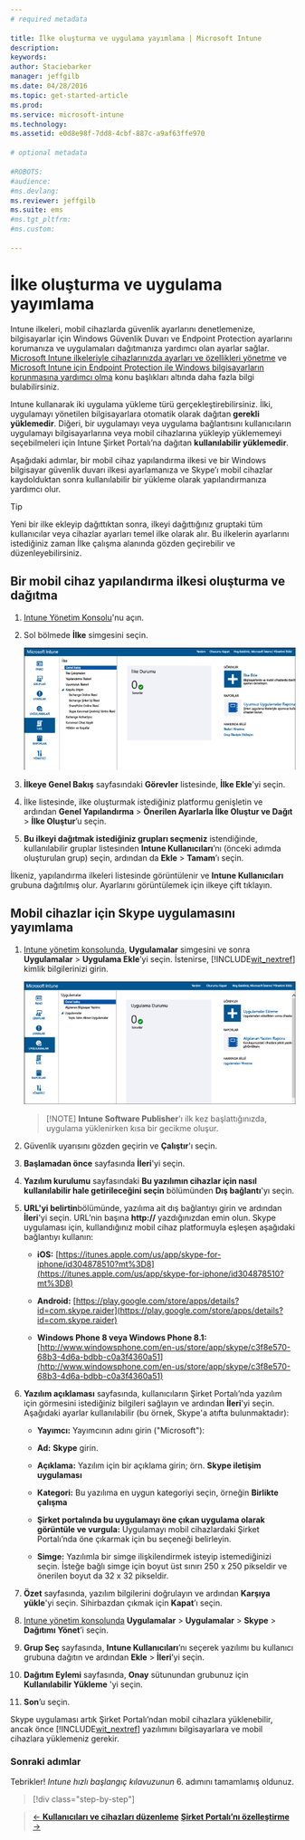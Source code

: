 ```yaml
---
# required metadata

title: İlke oluşturma ve uygulama yayımlama | Microsoft Intune
description:
keywords:
author: Staciebarker
manager: jeffgilb
ms.date: 04/28/2016
ms.topic: get-started-article
ms.prod:
ms.service: microsoft-intune
ms.technology:
ms.assetid: e0d8e98f-7dd8-4cbf-887c-a9af63ffe970

# optional metadata

#ROBOTS:
#audience:
#ms.devlang:
ms.reviewer: jeffgilb
ms.suite: ems
#ms.tgt_pltfrm:
#ms.custom:

---
```


# İlke oluşturma ve uygulama yayımlama
Intune ilkeleri, mobil cihazlarda güvenlik ayarlarını denetlemenize, bilgisayarlar için Windows Güvenlik Duvarı ve Endpoint Protection ayarlarını korumanıza ve uygulamaları dağıtmanıza yardımcı olan ayarlar sağlar. [Microsoft Intune ilkeleriyle cihazlarınızda ayarları ve özellikleri yönetme](/Intune/deploy-use/manage-settings-and-features-on-your-devices-with-microsoft-intune-policies) ve [Microsoft Intune için Endpoint Protection ile Windows bilgisayarların korunmasına yardımcı olma](/Intune/deploy-use/help-secure-windows-pcs-with-endpoint-protection-for-microsoft-intune) konu başlıkları altında daha fazla bilgi bulabilirsiniz.

Intune kullanarak iki uygulama yükleme türü gerçekleştirebilirsiniz. İlki, uygulamayı yönetilen bilgisayarlara otomatik olarak dağıtan **gerekli yüklemedir**. Diğeri, bir uygulamayı veya uygulama bağlantısını kullanıcıların uygulamayı bilgisayarlarına veya mobil cihazlarına yükleyip yüklememeyi seçebilmeleri için Intune Şirket Portalı’na dağıtan **kullanılabilir yüklemedir**.

<!-- this section really isn't necessary and confuses a lot of people because most mobile device apps aren't licensed this way (and our licensing/reporting features aren't super helpful). I think it's best to avoid this during a quick start guide.

Before using Intune to deploy apps, make sure that you have the appropriate licenses to publish, distribute, and use the app. The Licenses workspace lets you add and manage license agreement information for apps or software purchased through Microsoft Volume Licensing agreements, and for Microsoft or non-Microsoft software that was purchased by other means. You can then create license reports that display managed license usage information throughout your company to stay informed of license usage activity.
-->

Aşağıdaki adımlar, bir mobil cihaz yapılandırma ilkesi ve bir Windows bilgisayar güvenlik duvarı ilkesi ayarlamanıza ve Skype’ı mobil cihazlar kaydolduktan sonra kullanılabilir bir yükleme olarak yapılandırmanıza yardımcı olur.

> [!TIP]
> Yeni bir ilke ekleyip dağıttıktan sonra, ilkeyi dağıttığınız gruptaki tüm kullanıcılar veya cihazlar ayarları temel ilke olarak alır. Bu ilkelerin ayarlarını istediğiniz zaman İlke çalışma alanında gözden geçirebilir ve düzenleyebilirsiniz.


## Bir mobil cihaz yapılandırma ilkesi oluşturma ve dağıtma

1.  [Intune Yönetim Konsolu](https://manage.microsoft.com/)'nu açın.

2.  Sol bölmede **İlke** simgesini seçin.

    ![admin-console-policy-workspace](./media/policy.png)

3.  **İlkeye Genel Bakış** sayfasındaki **Görevler** listesinde, **İlke Ekle**'yi seçin.

4.  İlke listesinde, ilke oluşturmak istediğiniz platformu genişletin ve ardından **Genel Yapılandırma** > **Önerilen Ayarlarla İlke Oluştur ve Dağıt** > **İlke Oluştur**’u seçin.

5.  **Bu ilkeyi dağıtmak istediğiniz grupları seçmeniz** istendiğinde, kullanılabilir gruplar listesinden **Intune Kullanıcıları**’nı (önceki adımda oluşturulan grup) seçin, ardından da **Ekle** > **Tamam**’ı seçin.

İlkeniz, yapılandırma ilkeleri listesinde görüntülenir ve **Intune Kullanıcıları** grubuna dağıtılmış olur. Ayarlarını görüntülemek için ilkeye çift tıklayın.

## Mobil cihazlar için Skype uygulamasını yayımlama

1.  [Intune yönetim konsolunda](https://manage.microsoft.com/), **Uygulamalar** simgesini ve sonra **Uygulamalar** > **Uygulama Ekle**’yi seçin. İstenirse, [!INCLUDE[wit_nextref](../includes/wit_nextref_md.md)] kimlik bilgilerinizi girin.

    ![admin-console-apps-workspace](./media/apps.png)

    > [!NOTE] **Intune Software Publisher**'ı ilk kez başlattığınızda, uygulama yüklenirken kısa bir gecikme oluşur.

2.  Güvenlik uyarısını gözden geçirin ve **Çalıştır**'ı seçin.

3.  **Başlamadan önce** sayfasında **İleri**'yi seçin.

4.  **Yazılım kurulumu** sayfasındaki **Bu yazılımın cihazlar için nasıl kullanılabilir hale getirileceğini seçin** bölümünden **Dış bağlantı**'yı seçin.

5.  **URL'yi belirtin**bölümünde, yazılıma ait dış bağlantıyı girin ve ardından **İleri**'yi seçin. URL’nin başına **http://** yazdığınızdan emin olun. Skype uygulaması için, kullandığınız mobil cihaz platformuyla eşleşen aşağıdaki bağlantıyı kullanın:

    -   **iOS:**   [https://itunes.apple.com/us/app/skype-for-iphone/id304878510?mt%3D8](https://itunes.apple.com/us/app/skype-for-iphone/id304878510?mt%3D8)

    -   **Android:**  [https://play.google.com/store/apps/details?id=com.skype.raider](https://play.google.com/store/apps/details?id=com.skype.raider)

    -   **Windows Phone 8 veya Windows Phone 8.1:**  [http://www.windowsphone.com/en-us/store/app/skype/c3f8e570-68b3-4d6a-bdbb-c0a3f4360a51](http://www.windowsphone.com/en-us/store/app/skype/c3f8e570-68b3-4d6a-bdbb-c0a3f4360a51)

6.  **Yazılım açıklaması** sayfasında, kullanıcıların Şirket Portalı’nda yazılım için görmesini istediğiniz bilgileri sağlayın ve ardından **İleri**'yi seçin. Aşağıdaki ayarlar kullanılabilir (bu örnek, Skype'a atıfta bulunmaktadır):

    -   **Yayımcı:** Yayımcının adını girin ("Microsoft"):

    -   **Ad:** **Skype** girin.

    -   **Açıklama:** Yazılım için bir açıklama girin; örn. **Skype iletişim uygulaması**

    -   **Kategori:** Bu yazılıma en uygun kategoriyi seçin, örneğin **Birlikte çalışma**

    -   **Şirket portalında bu uygulamayı öne çıkan uygulama olarak görüntüle ve vurgula:** Uygulamayı mobil cihazlardaki Şirket Portalı’nda öne çıkarmak için bu seçeneği belirleyin.

    -   **Simge:** Yazılımla bir simge ilişkilendirmek isteyip istemediğinizi seçin. İsteğe bağlı simge için boyut üst sınırı 250 x 250 pikseldir ve önerilen boyut da 32 x 32 pikseldir.

7.  **Özet** sayfasında, yazılım bilgilerini doğrulayın ve ardından **Karşıya yükle**'yi seçin. Sihirbazdan çıkmak için **Kapat**’ı seçin.

8.  [Intune yönetim konsolunda](https://manage.microsoft.com/) **Uygulamalar** > **Uygulamalar** > **Skype** > **Dağıtımı Yönet**’i seçin.

9. **Grup Seç** sayfasında, **Intune Kullanıcıları**’nı seçerek yazılımı bu kullanıcı grubuna dağıtın ve ardından **Ekle** > **İleri**’yi seçin.

10. **Dağıtım Eylemi** sayfasında, **Onay** sütunundan grubunuz için **Kullanılabilir Yükleme** 'yi seçin.

11. **Son**’u seçin.

Skype uygulaması artık Şirket Portalı’ndan mobil cihazlara yüklenebilir, ancak önce [!INCLUDE[wit_nextref](../includes/wit_nextref_md.md)] yazılımını bilgisayarlara ve mobil cihazlara yüklemeniz gerekir.


### Sonraki adımlar
Tebrikler! *Intune hızlı başlangıç kılavuzunun* 6. adımını tamamlamış oldunuz.

>[!div class="step-by-step"]

>[&larr; **Kullanıcıları ve cihazları düzenleme**](.\start-with-a-paid-subscription-to-microsoft-intune-step-5.md)       [**Şirket Portalı’nı özelleştirme** &rarr;](.\start-with-a-paid-subscription-to-microsoft-intune-step-7.md)  


<!--HONumber=May16_HO3-->


